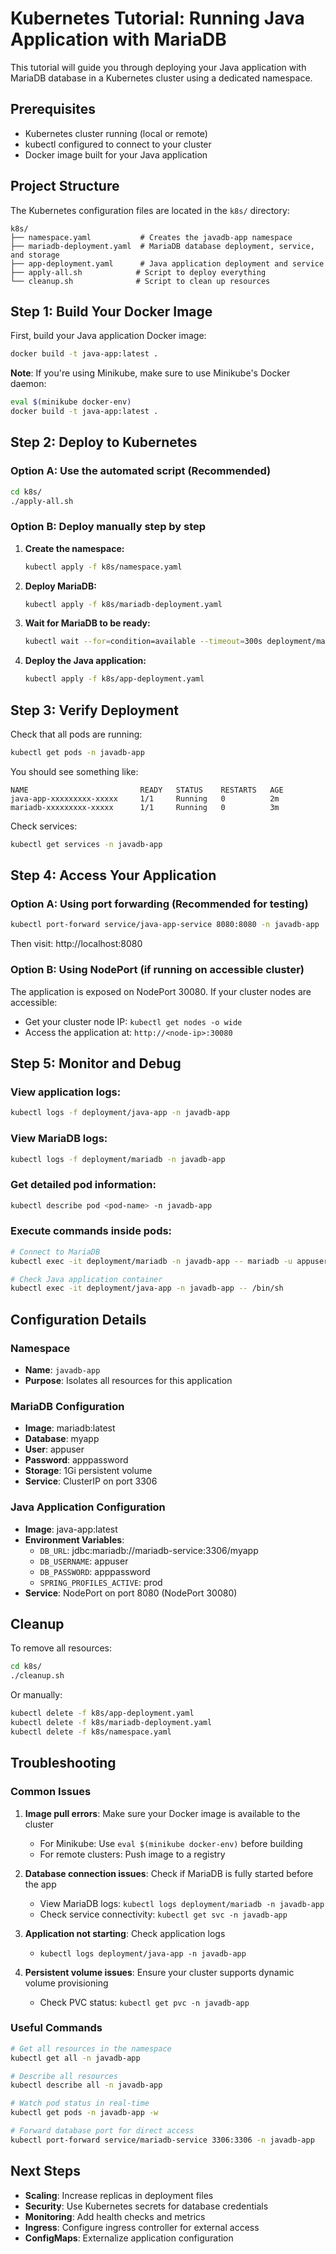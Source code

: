 # Kubernetes Tutorial: Running Java Application with MariaDB

This tutorial will guide you through deploying your Java application with MariaDB database in a Kubernetes cluster using a dedicated namespace.

## Prerequisites

- Kubernetes cluster running (local or remote)
- kubectl configured to connect to your cluster
- Docker image built for your Java application

## Project Structure

The Kubernetes configuration files are located in the `k8s/` directory:

```
k8s/
├── namespace.yaml           # Creates the javadb-app namespace
├── mariadb-deployment.yaml  # MariaDB database deployment, service, and storage
├── app-deployment.yaml      # Java application deployment and service
├── apply-all.sh            # Script to deploy everything
└── cleanup.sh              # Script to clean up resources
```

## Step 1: Build Your Docker Image

First, build your Java application Docker image:

```bash
docker build -t java-app:latest .
```

**Note**: If you're using Minikube, make sure to use Minikube's Docker daemon:
```bash
eval $(minikube docker-env)
docker build -t java-app:latest .
```

## Step 2: Deploy to Kubernetes

### Option A: Use the automated script (Recommended)

```bash
cd k8s/
./apply-all.sh
```

### Option B: Deploy manually step by step

1. **Create the namespace:**
   ```bash
   kubectl apply -f k8s/namespace.yaml
   ```

2. **Deploy MariaDB:**
   ```bash
   kubectl apply -f k8s/mariadb-deployment.yaml
   ```

3. **Wait for MariaDB to be ready:**
   ```bash
   kubectl wait --for=condition=available --timeout=300s deployment/mariadb -n javadb-app
   ```

4. **Deploy the Java application:**
   ```bash
   kubectl apply -f k8s/app-deployment.yaml
   ```

## Step 3: Verify Deployment

Check that all pods are running:

```bash
kubectl get pods -n javadb-app
```

You should see something like:
```
NAME                         READY   STATUS    RESTARTS   AGE
java-app-xxxxxxxxx-xxxxx     1/1     Running   0          2m
mariadb-xxxxxxxxx-xxxxx      1/1     Running   0          3m
```

Check services:

```bash
kubectl get services -n javadb-app
```

## Step 4: Access Your Application

### Option A: Using port forwarding (Recommended for testing)

```bash
kubectl port-forward service/java-app-service 8080:8080 -n javadb-app
```

Then visit: http://localhost:8080

### Option B: Using NodePort (if running on accessible cluster)

The application is exposed on NodePort 30080. If your cluster nodes are accessible:
- Get your cluster node IP: `kubectl get nodes -o wide`
- Access the application at: `http://<node-ip>:30080`

## Step 5: Monitor and Debug

### View application logs:
```bash
kubectl logs -f deployment/java-app -n javadb-app
```

### View MariaDB logs:
```bash
kubectl logs -f deployment/mariadb -n javadb-app
```

### Get detailed pod information:
```bash
kubectl describe pod <pod-name> -n javadb-app
```

### Execute commands inside pods:
```bash
# Connect to MariaDB
kubectl exec -it deployment/mariadb -n javadb-app -- mariadb -u appuser -p myapp

# Check Java application container
kubectl exec -it deployment/java-app -n javadb-app -- /bin/sh
```

## Configuration Details

### Namespace
- **Name**: `javadb-app`
- **Purpose**: Isolates all resources for this application

### MariaDB Configuration
- **Image**: mariadb:latest
- **Database**: myapp
- **User**: appuser
- **Password**: apppassword
- **Storage**: 1Gi persistent volume
- **Service**: ClusterIP on port 3306

### Java Application Configuration
- **Image**: java-app:latest
- **Environment Variables**:
  - `DB_URL`: jdbc:mariadb://mariadb-service:3306/myapp
  - `DB_USERNAME`: appuser
  - `DB_PASSWORD`: apppassword
  - `SPRING_PROFILES_ACTIVE`: prod
- **Service**: NodePort on port 8080 (NodePort 30080)

## Cleanup

To remove all resources:

```bash
cd k8s/
./cleanup.sh
```

Or manually:

```bash
kubectl delete -f k8s/app-deployment.yaml
kubectl delete -f k8s/mariadb-deployment.yaml
kubectl delete -f k8s/namespace.yaml
```

## Troubleshooting

### Common Issues

1. **Image pull errors**: Make sure your Docker image is available to the cluster
   - For Minikube: Use `eval $(minikube docker-env)` before building
   - For remote clusters: Push image to a registry

2. **Database connection issues**: Check if MariaDB is fully started before the app
   - View MariaDB logs: `kubectl logs deployment/mariadb -n javadb-app`
   - Check service connectivity: `kubectl get svc -n javadb-app`

3. **Application not starting**: Check application logs
   - `kubectl logs deployment/java-app -n javadb-app`

4. **Persistent volume issues**: Ensure your cluster supports dynamic volume provisioning
   - Check PVC status: `kubectl get pvc -n javadb-app`

### Useful Commands

```bash
# Get all resources in the namespace
kubectl get all -n javadb-app

# Describe all resources
kubectl describe all -n javadb-app

# Watch pod status in real-time
kubectl get pods -n javadb-app -w

# Forward database port for direct access
kubectl port-forward service/mariadb-service 3306:3306 -n javadb-app
```

## Next Steps

- **Scaling**: Increase replicas in deployment files
- **Security**: Use Kubernetes secrets for database credentials
- **Monitoring**: Add health checks and metrics
- **Ingress**: Configure ingress controller for external access
- **ConfigMaps**: Externalize application configuration